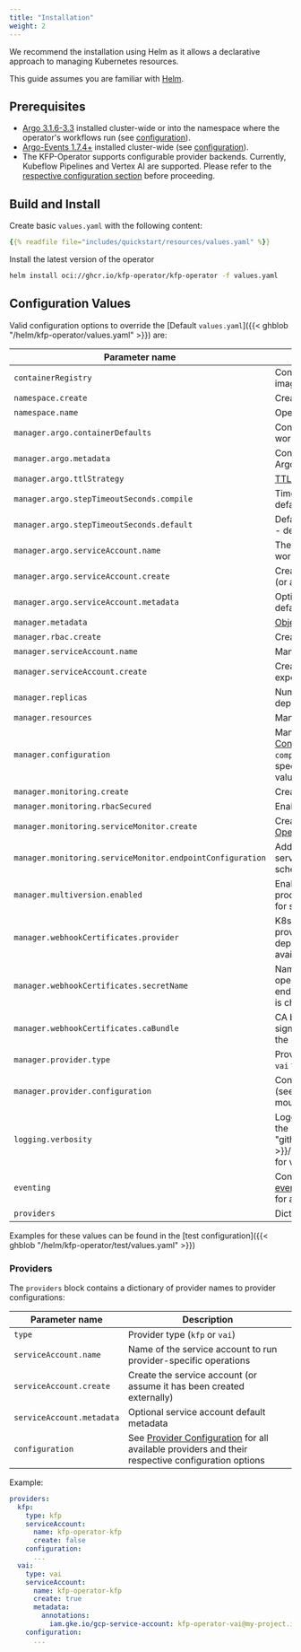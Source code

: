 ```yaml
---
title: "Installation"
weight: 2
---
```


We recommend the installation using Helm as it allows a declarative approach to managing Kubernetes resources.

This guide assumes you are familiar with [Helm](https://helm.sh/).

## Prerequisites

- [Argo 3.1.6-3.3](https://argoproj.github.io/argo-workflows/installation/) installed cluster-wide or into the namespace where the operator's workflows run (see [configuration](../../reference/configuration)).
- [Argo-Events 1.7.4+](https://argoproj.github.io/argo-events/installation/) installed cluster-wide (see [configuration](../../reference/configuration)).
- The KFP-Operator supports configurable provider backends. Currently, Kubeflow Pipelines and Vertex AI are supported. Please refer to the [respective configuration section](../../reference/configuration/#provider-configuration) before proceeding.

## Build and Install

Create basic `values.yaml` with the following content:

```yaml
{{% readfile file="includes/quickstart/resources/values.yaml" %}}
```

Install the latest version of the operator

```sh
helm install oci://ghcr.io/kfp-operator/kfp-operator -f values.yaml
```

## Configuration Values

Valid configuration options to override the [Default `values.yaml`]({{< ghblob "/helm/kfp-operator/values.yaml" >}}) are:

| Parameter name                                            | Description                                                                                                                                                                                                                               |
|-----------------------------------------------------------|-------------------------------------------------------------------------------------------------------------------------------------------------------------------------------------------------------------------------------------------|
| `containerRegistry`                                       | Container Registry base path for all container images                                                                                                                                                                                     |
| `namespace.create`                                        | Create the namespace for the operator                                                                                                                                                                                                     |
| `namespace.name`                                          | Operator namespace name                                                                                                                                                                                                                   |
| `manager.argo.containerDefaults`                          | Container Spec defaults to be used for Argo workflow pods created by the operator                                                                                                                                                         |
| `manager.argo.metadata`                                   | Container Metadata defaults to be used for Argo workflow pods created by the operator                                                                                                                                                     |
| `manager.argo.ttlStrategy`                                | [TTL Strategy](https://argoproj.github.io/argo-workflows/fields/#ttlstrategy) used for all Argo Workflows                                                                                                                                 |
| `manager.argo.stepTimeoutSeconds.compile`                 | Timeout in seconds for compiler steps - defaults to 1800 (30m)                                                                                                                                                                            |
| `manager.argo.stepTimeoutSeconds.default`                 | Default [timeout in seconds](https://argoproj.github.io/argo-workflows/walk-through/timeouts/) for workflow steps - defaults to 300 (5m)                                                                                                  |
| `manager.argo.serviceAccount.name`                        | The [k8s service account](https://kubernetes.io/docs/tasks/configure-pod-container/configure-service-account/) used to run Argo workflows                                                                                                 |
| `manager.argo.serviceAccount.create`                      | Create the Argo Workflows service account (or assume it has been created externally)                                                                                                                                                      |
| `manager.argo.serviceAccount.metadata`                    | Optional Argo Workflows service account default metadata                                                                                                                                                                                  |
| `manager.metadata`                                        | [Object Metadata](https://kubernetes.io/docs/reference/kubernetes-api/common-definitions/object-meta/#ObjectMeta) for the manager's pods                                                                                                  |
| `manager.rbac.create`                                     | Create roles and rolebindings for the operator                                                                                                                                                                                            |
| `manager.serviceAccount.name`                             | Manager service account's name                                                                                                                                                                                                            |
| `manager.serviceAccount.create`                           | Create the manager's service account or expect it to be created externally                                                                                                                                                                |
| `manager.replicas`                                        | Number of replicas for the manager deployment                                                                                                                                                                                             |
| `manager.resources`                                       | Manager resources as per [k8s documentation](https://kubernetes.io/docs/reference/kubernetes-api/workload-resources/pod-v1/#resources)                                                                                                    |
| `manager.configuration`                                   | Manager configuration as defined in [Configuration](../../reference/configuration#manager-configuration) (note that you can omit `compilerImage` and `kfpSdkImage` when specifying `containerRegistry` as default values will be applied) |
| `manager.monitoring.create`                               | Create the manager's monitoring resources                                                                                                                                                                                                 |
| `manager.monitoring.rbacSecured`                          | Enable addtional RBAC-based security                                                                                                                                                                                                      |
| `manager.monitoring.serviceMonitor.create`                | Create a ServiceMonitor for the [Prometheus Operator](https://github.com/prometheus-operator/prometheus-operator)                                                                                                                         |
| `manager.monitoring.serviceMonitor.endpointConfiguration` | Additional configuration to be used in the service monitor endpoint (path, port and scheme are provided)                                                                                                                                  |
| `manager.multiversion.enabled`                            | Enable multiversion API. Should be used in production to allow version migration, disable for simplified installation                                                                                                                     |
| `manager.webhookCertificates.provider`                    | K8s conversion webhook TLS certificate provider - choose `cert-manager` for Helm to deploy certificates if cert-manager is available or `custom` otherwise (see below)                                                                    |
| `manager.webhookCertificates.secretName`                  | Name of a K8s secret deployed into the operator namespace to secure the webhook endpoint with, required if the `custom` provider is chosen                                                                                                |
| `manager.webhookCertificates.caBundle`                    | CA bundle of the certificate authority that has signed the webhook's certificate, required if the `custom` provider is chosen                                                                                                             |
| `manager.provider.type`                                   | Provider type (`kfp` for Kubeflow Pipelines or `vai` for Vertex AI Pipelines)                                                                                                                                                             |
| `manager.provider.configuration`                          | Configuration block for the specific provider (see [Provider Configuration](../../reference/configuration#provider-configuration)), automatically mounted as a file                                                                       |
| `logging.verbosity`                                       | Logging verbosity for all components - see the [logging documentation]({{< param "github_project_repo" >}}/blob/master/CONTRIBUTING.md#logging) for valid values                                                                          |
| `eventing`                                                | Configuration block for the operator's [eventing support](../../reference/run-completion). See [eventing configuration](../../reference/configuration#eventing-configuration) for available options.                                      |
| `providers`                                               | Dictionary of providers (see below)                                                                                                                                                                                                       |

Examples for these values can be found in the [test configuration]({{< ghblob "/helm/kfp-operator/test/values.yaml" >}})

### Providers

The `providers` block contains a dictionary of provider names to provider configurations:

| Parameter name            | Description                                                                                                                                                 |
|---------------------------|-------------------------------------------------------------------------------------------------------------------------------------------------------------|
| `type`                    | Provider type (`kfp` or `vai`)                                                                                                                              |
| `serviceAccount.name`     | Name of the service account to run provider-specific operations                                                                                             |
| `serviceAccount.create`   | Create the service account (or assume it has been created externally)                                                                                       |
| `serviceAccount.metadata` | Optional service account default metadata                                                                                                                   |
| `configuration`           | See [Provider Configuration](../../reference/configuration/#provider-configurations) for all available providers and their respective configuration options |

Example:

```yaml
providers:
  kfp:
    type: kfp
    serviceAccount:
      name: kfp-operator-kfp
      create: false
    configuration:
      ...
  vai:
    type: vai
    serviceAccount: 
      name: kfp-operator-kfp
      create: true
      metadata:
        annotations:
          iam.gke.io/gcp-service-account: kfp-operator-vai@my-project.iam.gserviceaccount.com
    configuration:
      ...
```
